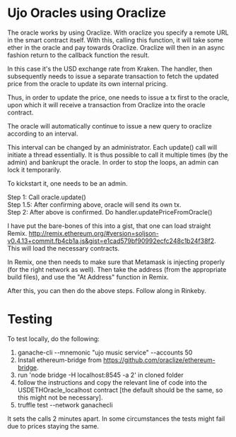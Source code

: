 # Ujo Oracles using Oraclize

The oracle works by using Oraclize. With oraclize you specify a remote URL in the smart contract itself. With this, calling this function, it will take some ether in the oracle and pay towards Oraclize. Oraclize will then in an async fashion return to the callback function the result.

In this case it's the USD exchange rate from Kraken. The handler, then subsequently needs to issue a separate transaction to fetch the updated price from the oracle to update its own internal pricing.

Thus, in order to update the price, one needs to issue a tx first to the oracle, upon which it will receive a transaction from Oraclize into the oracle contract.

The oracle will automatically continue to issue a new query to oraclize according to an interval.

This interval can be changed by an administrator. Each update() call will initiate a thread essentially. It is thus possible to call it multiple times (by the admin) and bankrupt the oracle. In order to stop the loops, an admin can lock it temporarily.

To kickstart it, one needs to be an admin.

Step 1: Call oracle.update()  
Step 1.5: After confirming above, oracle will send its own tx.  
Step 2: After above is confirmed. Do handler.updatePriceFromOracle()  

I have put the bare-bones of this into a gist, that one can load straight Remix. http://remix.ethereum.org/#version=soljson-v0.4.13+commit.fb4cb1a.js&gist=e1cad579bf90992ecfc248c1b24f38f2. This will load the necessary contracts.  

In Remix, one then needs to make sure that Metamask is injecting properly (for the right network as well). Then take the address (from the appropriate build files), and use the "At Address" function in Remix.  

After this, you can then do the above steps. Follow along in Rinkeby.

# Testing

To test locally, do the following:

1. ganache-cli --mnemonic "ujo music service" --accounts 50
2. Install ethereum-bridge from https://github.com/oraclize/ethereum-bridge.
3. run 'node bridge -H localhost:8545 -a 2' in cloned folder
4. follow the instructions and copy the relevant line of code into the USDETHOracle_localhost contract [the default should be the same, so this might not be necessary].
5. truffle test --network ganachecli

It sets the calls 2 minutes apart. In some circumstances the tests might fail due to prices staying the same.
